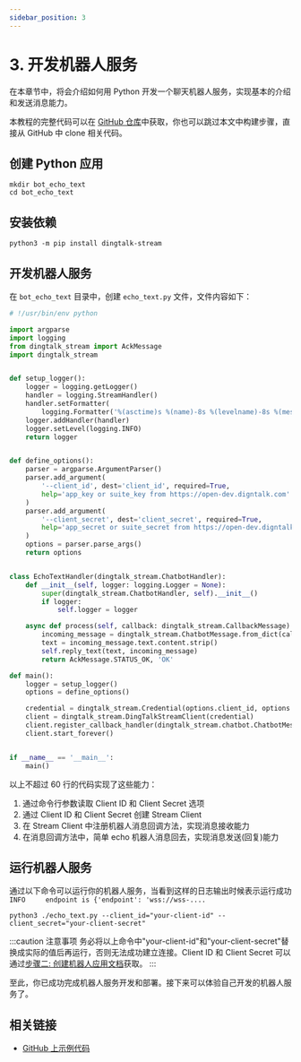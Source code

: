 ```yaml
---
sidebar_position: 3
---
```


# 3. 开发机器人服务

在本章节中，将会介绍如何用 Python 开发一个聊天机器人服务，实现基本的介绍和发送消息能力。

本教程的完整代码可以在 [GitHub 仓库](https://github.com/open-dingtalk/dingtalk-tutorial-python)中获取，你也可以跳过本文中构建步骤，直接从 GitHub 中 clone 相关代码。

## 创建 Python 应用

```shell
mkdir bot_echo_text
cd bot_echo_text
```

## 安装依赖

```shell
python3 -m pip install dingtalk-stream
```

## 开发机器人服务

在 `bot_echo_text` 目录中，创建 `echo_text.py` 文件，文件内容如下：

```python title="echo_text.py" showLineNumbers
# !/usr/bin/env python

import argparse
import logging
from dingtalk_stream import AckMessage
import dingtalk_stream


def setup_logger():
    logger = logging.getLogger()
    handler = logging.StreamHandler()
    handler.setFormatter(
        logging.Formatter('%(asctime)s %(name)-8s %(levelname)-8s %(message)s [%(filename)s:%(lineno)d]'))
    logger.addHandler(handler)
    logger.setLevel(logging.INFO)
    return logger


def define_options():
    parser = argparse.ArgumentParser()
    parser.add_argument(
        '--client_id', dest='client_id', required=True,
        help='app_key or suite_key from https://open-dev.digntalk.com'
    )
    parser.add_argument(
        '--client_secret', dest='client_secret', required=True,
        help='app_secret or suite_secret from https://open-dev.digntalk.com'
    )
    options = parser.parse_args()
    return options


class EchoTextHandler(dingtalk_stream.ChatbotHandler):
    def __init__(self, logger: logging.Logger = None):
        super(dingtalk_stream.ChatbotHandler, self).__init__()
        if logger:
            self.logger = logger

    async def process(self, callback: dingtalk_stream.CallbackMessage):
        incoming_message = dingtalk_stream.ChatbotMessage.from_dict(callback.data)
        text = incoming_message.text.content.strip()
        self.reply_text(text, incoming_message)
        return AckMessage.STATUS_OK, 'OK'

def main():
    logger = setup_logger()
    options = define_options()

    credential = dingtalk_stream.Credential(options.client_id, options.client_secret)
    client = dingtalk_stream.DingTalkStreamClient(credential)
    client.register_callback_handler(dingtalk_stream.chatbot.ChatbotMessage.TOPIC, EchoTextHandler(logger))
    client.start_forever()


if __name__ == '__main__':
    main()
```

以上不超过 60 行的代码实现了这些能力：
1. 通过命令行参数读取 Client ID 和 Client Secret 选项
2. 通过 Client ID 和 Client Secret 创建 Stream Client
3. 在 Stream Client 中注册机器人消息回调方法，实现消息接收能力
4. 在消息回调方法中，简单 echo 机器人消息回去，实现消息发送(回复)能力

## 运行机器人服务

通过以下命令可以运行你的机器人服务，当看到这样的日志输出时候表示运行成功 `INFO     endpoint is {'endpoint': 'wss://wss-....`

```shell
python3 ./echo_text.py --client_id="your-client-id" --client_secret="your-client-secret"
```

:::caution 注意事项
务必将以上命令中"your-client-id"和"your-client-secret"替换成实际的值后再运行，否则无法成功建立连接。Client ID 和 Client Secret 可以通过[步骤二: 创建机器人应用文档](create-bot)获取。
:::

至此，你已成功完成机器人服务开发和部署。接下来可以体验自己开发的机器人服务了。

## 相关链接

* [GitHub 上示例代码](https://github.com/open-dingtalk/dingtalk-tutorial-python)

